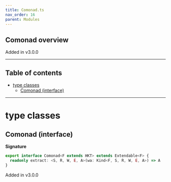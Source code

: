 ```yaml
---
title: Comonad.ts
nav_order: 16
parent: Modules
---
```


## Comonad overview

Added in v3.0.0

---

<h2 class="text-delta">Table of contents</h2>

- [type classes](#type-classes)
  - [Comonad (interface)](#comonad-interface)

---

# type classes

## Comonad (interface)

**Signature**

```ts
export interface Comonad<F extends HKT> extends Extendable<F> {
  readonly extract: <S, R, W, E, A>(wa: Kind<F, S, R, W, E, A>) => A
}
```

Added in v3.0.0
